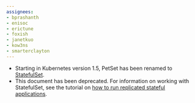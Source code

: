 ```yaml
---
assignees:
- bprashanth
- enisoc
- erictune
- foxish
- janetkuo
- kow3ns
- smarterclayton
---
```


* Starting in Kubernetes version 1.5, PetSet has been renamed to [StatefulSet](/docs/concepts/abstractions/controllers/statefulsets).
* This document has been deprecated. For information on working with StatefulSet, see the tutorial on [how to run replicated stateful applications](/docs/tutorials/stateful-application/run-replicated-stateful-application).

